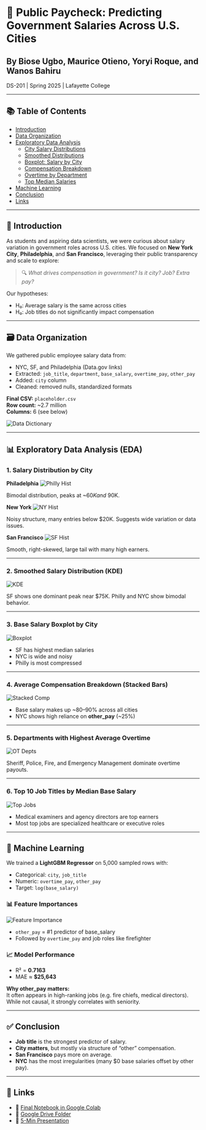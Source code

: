 
# 💼 Public Paycheck: Predicting Government Salaries Across U.S. Cities

## By Biose Ugbo, Maurice Otieno, Yoryi Roque, and Wanos Bahiru  
DS-201 | Spring 2025 | Lafayette College

---

## 📚 Table of Contents
- [Introduction](#introduction)
- [Data Organization](#data-organization)
- [Exploratory Data Analysis](#eda)
  - [City Salary Distributions](#eda-histograms)
  - [Smoothed Distributions](#eda-kde)
  - [Boxplot: Salary by City](#eda-boxplot)
  - [Compensation Breakdown](#eda-stacked)
  - [Overtime by Department](#eda-overtime)
  - [Top Median Salaries](#eda-top-jobs)
- [Machine Learning](#machine-learning)
- [Conclusion](#conclusion)
- [Links](#links)

---

<a name="introduction"></a>
## 📘 Introduction

As students and aspiring data scientists, we were curious about salary variation in government roles across U.S. cities. We focused on **New York City**, **Philadelphia**, and **San Francisco**, leveraging their public transparency and scale to explore:

> 🔍 *What drives compensation in government? Is it city? Job? Extra pay?*

Our hypotheses:
- H₀: Average salary is the same across cities
- H₀: Job titles do not significantly impact compensation

---

<a name="data-organization"></a>
## 🗃️ Data Organization

We gathered public employee salary data from:
- NYC, SF, and Philadelphia (Data.gov links)
- Extracted: `job_title`, `department`, `base_salary`, `overtime_pay`, `other_pay`
- Added: `city` column
- Cleaned: removed nulls, standardized formats

**Final CSV:** `placeholder.csv`  
**Row count:** ~2.7 million  
**Columns:** 6 (see below)

![Data Dictionary](./assets/e9a7c552-f167-4c78-b6bf-81e7db893db1.png)

---

<a name="eda"></a>
## 📊 Exploratory Data Analysis (EDA)

<a name="eda-histograms"></a>
### 1. Salary Distribution by City

**Philadelphia**
![Philly Hist](./assets/download%20(2).png)

Bimodal distribution, peaks at ~$60K and ~$90K.

**New York**
![NY Hist](./assets/download%20(3).png)

Noisy structure, many entries below $20K. Suggests wide variation or data issues.

**San Francisco**
![SF Hist](./assets/download%20(4).png)

Smooth, right-skewed, large tail with many high earners.

---

<a name="eda-kde"></a>
### 2. Smoothed Salary Distribution (KDE)

![KDE](./assets/download%20(5).png)

SF shows one dominant peak near $75K. Philly and NYC show bimodal behavior.

---

<a name="eda-boxplot"></a>
### 3. Base Salary Boxplot by City

![Boxplot](./assets/download%20(6).png)

- SF has highest median salaries
- NYC is wide and noisy
- Philly is most compressed

---

<a name="eda-stacked"></a>
### 4. Average Compensation Breakdown (Stacked Bars)

![Stacked Comp](./assets/download%20(7).png)

- Base salary makes up ~80–90% across all cities
- NYC shows high reliance on **other_pay** (~25%)

---

<a name="eda-overtime"></a>
### 5. Departments with Highest Average Overtime

![OT Depts](./assets/download%20(8).png)

Sheriff, Police, Fire, and Emergency Management dominate overtime payouts.

---

<a name="eda-top-jobs"></a>
### 6. Top 10 Job Titles by Median Base Salary

![Top Jobs](./assets/download%20(9).png)

- Medical examiners and agency directors are top earners
- Most top jobs are specialized healthcare or executive roles

---

<a name="machine-learning"></a>
## 🤖 Machine Learning

We trained a **LightGBM Regressor** on 5,000 sampled rows with:
- Categorical: `city`, `job_title`
- Numeric: `overtime_pay`, `other_pay`
- Target: `log(base_salary)`

### 📊 Feature Importances
![Feature Importance](./assets/download%20(10).png)

- `other_pay` = #1 predictor of base_salary
- Followed by `overtime_pay` and job roles like firefighter

### 📈 Model Performance
- R² = **0.7163**
- MAE ≈ **$25,643**

**Why other_pay matters:**  
It often appears in high-ranking jobs (e.g. fire chiefs, medical directors). While not causal, it strongly correlates with seniority.

---

<a name="conclusion"></a>
## ✅ Conclusion

- **Job title** is the strongest predictor of salary.
- **City matters**, but mostly via structure of “other” compensation.
- **San Francisco** pays more on average.
- **NYC** has the most irregularities (many $0 base salaries offset by other pay).

---

<a name="links"></a>
## 🔗 Links

- 📓 [Final Notebook in Google Colab](https://colab.research.google.com/drive/159OHt7bwRdVXZFmCjwO2d_RVej248dP9)
- 📂 [Google Drive Folder](https://drive.google.com/drive/folders/1HWVh9lLD9AbmIfwc7M2vn55fbR9ZKStM?usp=drive_link)
- 🎥 [5-Min Presentation](https://youtu.be/95L-Ps0Roj4)

